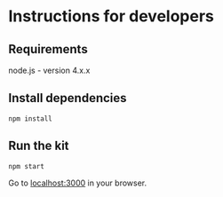 # Instructions for developers

## Requirements

node.js - version 4.x.x

## Install dependencies

```
npm install
```

## Run the kit
```
npm start
```

Go to [localhost:3000](http://localhost:3000) in your browser.